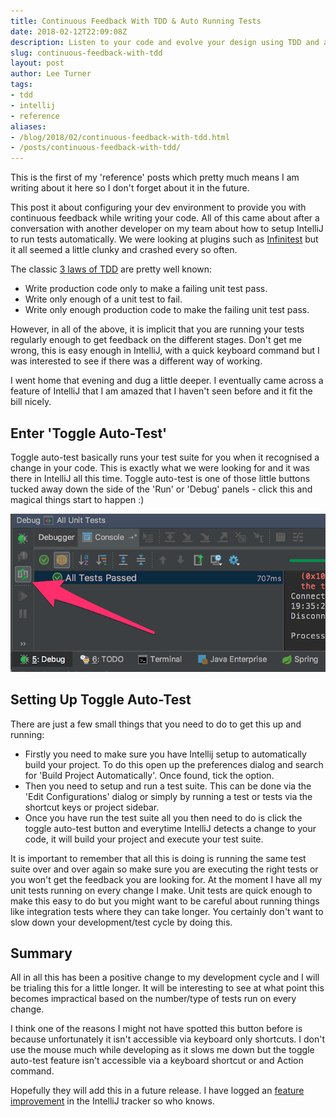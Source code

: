 ```yaml
---
title: Continuous Feedback With TDD & Auto Running Tests
date: 2018-02-12T22:09:08Z
description: Listen to your code and evolve your design using TDD and auto running tests.
slug: continuous-feedback-with-tdd
layout: post
author: Lee Turner 
tags:
- tdd
- intellij
- reference
aliases:
- /blog/2018/02/continuous-feedback-with-tdd.html
- /posts/continuous-feedback-with-tdd/
---
```

This is the first of my 'reference' posts which pretty much means I am writing about it here so I don't forget about it in the future.

This post it about configuring your dev environment to provide you with continuous feedback while writing your code.  All of this came about after a conversation with another developer on my team about how to setup IntelliJ to run tests automatically.  We were looking at plugins such as [Infinitest](https://infinitest.github.io) but it all seemed a little clunky and crashed every so often.

The classic [3 laws of TDD](http://butunclebob.com/ArticleS.UncleBob.TheThreeRulesOfTdd) are pretty well known:

* Write production code only to make a failing unit test pass.
* Write only enough of a unit test to fail.
* Write only enough production code to make the failing unit test pass.

However, in all of the above, it is implicit that you are running your tests regularly enough to get feedback on the different stages.  Don't get me wrong, this is easy enough in IntelliJ, with a quick keyboard command but I was interested to see if there was a different way of working.

I went home that evening and dug a little deeper.  I eventually came across a feature of IntelliJ that I am amazed that I haven't seen before and it fit the bill nicely.

## Enter 'Toggle Auto-Test'

Toggle auto-test basically runs your test suite for you when it recognised a change in your code.  This is exactly what we were looking for and it was there in IntelliJ all this time.  Toggle auto-test is one of those little buttons tucked away down the side of the 'Run' or 'Debug' panels - click this and magical things start to happen :)

![Toggle Auto-Test In IntelliJ](/img/blog/2018-02-12-continuous-feedback-with-tdd/toggle-auto-test-intellij.png)

## Setting Up Toggle Auto-Test

There are just a few small things that you need to do to get this up and running:

* Firstly you need to make sure you have Intellij setup to automatically build your project.  To do this open up the preferences dialog and search for 'Build Project Automatically'.  Once found, tick the option.
* Then you need to setup and run a test suite.  This can be done via the 'Edit Configurations' dialog or simply by running a test or tests via the shortcut keys or project sidebar.
* Once you have run the test suite all you then need to do is click the toggle auto-test button and everytime IntelliJ detects a change to your code, it will build your project and execute your test suite.

It is important to remember that all this is doing is running the same test suite over and over again so make sure you are executing the right tests or you won't get the feedback you are looking for.  At the moment I have all my unit tests running on every change I make.  Unit tests are quick enough to make this easy to do but you might want to be careful about running things like integration tests where they can take longer.  You certainly don't want to slow down your development/test cycle by doing this.

## Summary

All in all this has been a positive change to my development cycle and I will be trialing this for a little longer.  It will be interesting to see at what point this becomes impractical based on the number/type of tests run on every change.

I think one of the reasons I might not have spotted this button before is because unfortunately it isn't accessible via keyboard only shortcuts.  I don't use the mouse much while developing as it slows me down but the toggle auto-test feature isn't accessible via a keyboard shortcut or and Action command.

Hopefully they will add this in a future release.  I have logged an [feature improvement](https://youtrack.jetbrains.com/issue/IDEA-186112) in the IntelliJ tracker so who knows.
